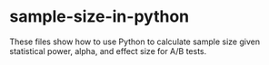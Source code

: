 # sample-size-in-python

These files show how to use Python to calculate sample size given statistical power, alpha, and effect size for A/B tests. 
